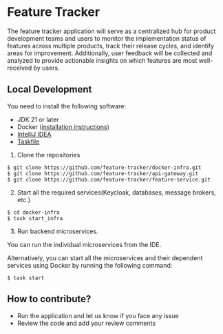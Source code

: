 # Feature Tracker
The feature tracker application will serve as a centralized hub for product development teams and users 
to monitor the implementation status of features across multiple products, track their release cycles, 
and identify areas for improvement. Additionally, user feedback will be collected and analyzed to provide 
actionable insights on which features are most well-received by users.

## Local Development
You need to install the following software:

* JDK 21 or later
* Docker ([installation instructions](https://docs.docker.com/engine/install/))
* [IntelliJ IDEA](https://www.jetbrains.com/idea/)
* [Taskfile](https://taskfile.dev/)

1. Clone the repositories

```shell
$ git clone https://github.com/feature-tracker/docker-infra.git
$ git clone https://github.com/feature-tracker/api-gateway.git
$ git clone https://github.com/feature-tracker/feature-service.git
```

2. Start all the required services(Keycloak, databases, message brokers, etc.)

```shell
$ cd docker-infra
$ task start_infra
```

3. Run backend microservices.

You can run the individual microservices from the IDE. 

Alternatively, you can start all the microservices and their dependent services using Docker by running the following command:

```shell
$ task start
```

## How to contribute?
* Run the application and let us know if you face any issue
* Review the code and add your review comments
